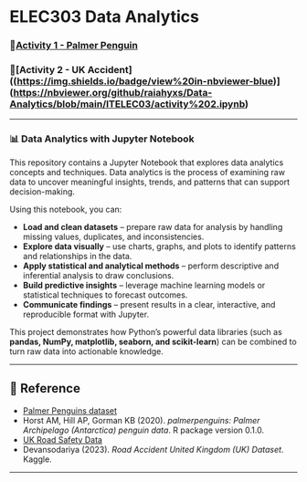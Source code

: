 # ELEC303 Data Analytics 

### 🐧[Activity 1 - Palmer Penguin](https://github.com/raiahyxs/Data-Analytics/blob/main/ITELEC03/activity%201.ipynb)
### 🛑[Activity 2 - UK Accident]((https://img.shields.io/badge/view%20in-nbviewer-blue)](https://nbviewer.org/github/raiahyxs/Data-Analytics/blob/main/ITELEC03/activity%202.ipynb)

---

### 📊 Data Analytics with Jupyter Notebook

This repository contains a Jupyter Notebook that explores data analytics concepts and techniques. Data analytics is the process of examining raw data to uncover meaningful insights, trends, and patterns that can support decision-making.

Using this notebook, you can:

* **Load and clean datasets** – prepare raw data for analysis by handling missing values, duplicates, and inconsistencies.
* **Explore data visually** – use charts, graphs, and plots to identify patterns and relationships in the data.
* **Apply statistical and analytical methods** – perform descriptive and inferential analysis to draw conclusions.
* **Build predictive insights** – leverage machine learning models or statistical techniques to forecast outcomes.
* **Communicate findings** – present results in a clear, interactive, and reproducible format with Jupyter.

This project demonstrates how Python’s powerful data libraries (such as **pandas, NumPy, matplotlib, seaborn, and scikit-learn**) can be combined to turn raw data into actionable knowledge.

---

## 🔗 Reference
- [Palmer Penguins dataset](https://allisonhorst.github.io/palmerpenguins/)  
- Horst AM, Hill AP, Gorman KB (2020). *palmerpenguins: Palmer Archipelago (Antarctica) penguin data*. R package version 0.1.0.
- [UK Road Safety Data](https://www.kaggle.com/datasets/devansodariya/road-accident-united-kingdom-uk-dataset)  
- Devansodariya (2023). *Road Accident United Kingdom (UK) Dataset*. Kaggle.

---

